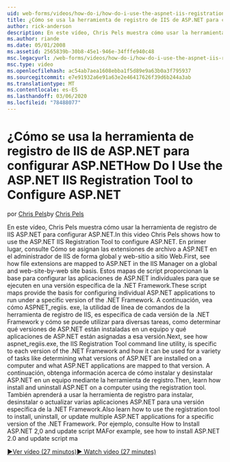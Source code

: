 ```yaml
---
uid: web-forms/videos/how-do-i/how-do-i-use-the-aspnet-iis-registration-tool-to-configure-aspnet
title: ¿Cómo se usa la herramienta de registro de IIS de ASP.NET para configurar ASP.NET | Microsoft Docs
author: rick-anderson
description: En este vídeo, Chris Pels muestra cómo usar la herramienta de registro de IIS ASP.NET para configurar ASP.NET. En primer lugar, consulte Cómo se asignan las extensiones de archivo a ASP.NET en la...
ms.author: riande
ms.date: 05/01/2008
ms.assetid: 2565839b-30b8-45e1-946e-34fffe940c48
msc.legacyurl: /web-forms/videos/how-do-i/how-do-i-use-the-aspnet-iis-registration-tool-to-configure-aspnet
msc.type: video
ms.openlocfilehash: ac54ab7aea1608ebba1f5d89e9a63b0a3f795937
ms.sourcegitcommit: e7e91932a6e91a63e2e46417626f39d6b244a3ab
ms.translationtype: MT
ms.contentlocale: es-ES
ms.lasthandoff: 03/06/2020
ms.locfileid: "78488077"
---
```

# <a name="how-do-i-use-the-aspnet-iis-registration-tool-to-configure-aspnet"></a><span data-ttu-id="efb29-104">¿Cómo se usa la herramienta de registro de IIS de ASP.NET para configurar ASP.NET</span><span class="sxs-lookup"><span data-stu-id="efb29-104">How Do I Use the ASP.NET IIS Registration Tool to Configure ASP.NET</span></span>

<span data-ttu-id="efb29-105">por [Chris Pels](https://twitter.com/chrispels)</span><span class="sxs-lookup"><span data-stu-id="efb29-105">by [Chris Pels](https://twitter.com/chrispels)</span></span>

<span data-ttu-id="efb29-106">En este vídeo, Chris Pels muestra cómo usar la herramienta de registro de IIS ASP.NET para configurar ASP.NET.</span><span class="sxs-lookup"><span data-stu-id="efb29-106">In this video Chris Pels shows how to use the ASP.NET IIS Registration Tool to configure ASP.NET.</span></span> <span data-ttu-id="efb29-107">En primer lugar, consulte Cómo se asignan las extensiones de archivo a ASP.NET en el administrador de IIS de forma global y web-sitio a sitio Web.</span><span class="sxs-lookup"><span data-stu-id="efb29-107">First, see how file extensions are mapped to ASP.NET in the IIS Manager on a global and web-site-by-web site basis.</span></span> <span data-ttu-id="efb29-108">Estos mapas de script proporcionan la base para configurar las aplicaciones de ASP.NET individuales para que se ejecuten en una versión específica de la .NET Framework.</span><span class="sxs-lookup"><span data-stu-id="efb29-108">These script maps provide the basis for configuring individual ASP.NET applications to run under a specific version of the .NET Framework.</span></span> <span data-ttu-id="efb29-109">A continuación, vea cómo ASPNET\_regiis. exe, la utilidad de línea de comandos de la herramienta de registro de IIS, es específica de cada versión de la .NET Framework y cómo se puede utilizar para diversas tareas, como determinar qué versiones de ASP.NET están instaladas en un equipo y qué aplicaciones de ASP.NET están asignadas a esa versión.</span><span class="sxs-lookup"><span data-stu-id="efb29-109">Next, see how aspnet\_regiis.exe, the IIS Registration Tool command line utility, is specific to each version of the .NET Framework and how it can be used for a variety of tasks like determining what versions of ASP.NET are installed on a computer and what ASP.NET applications are mapped to that version.</span></span> <span data-ttu-id="efb29-110">A continuación, obtenga información acerca de cómo instalar y desinstalar ASP.NET en un equipo mediante la herramienta de registro.</span><span class="sxs-lookup"><span data-stu-id="efb29-110">Then, learn how install and uninstall ASP.NET on a computer using the registration tool.</span></span> <span data-ttu-id="efb29-111">También aprenderá a usar la herramienta de registro para instalar, desinstalar o actualizar varias aplicaciones ASP.NET para una versión específica de la .NET Framework.</span><span class="sxs-lookup"><span data-stu-id="efb29-111">Also learn how to use the registration tool to install, uninstall, or update multiple ASP.NET applications for a specific version of the .NET Framework.</span></span> <span data-ttu-id="efb29-112">Por ejemplo, consulte How to Install ASP.NET 2,0 and update script MA</span><span class="sxs-lookup"><span data-stu-id="efb29-112">For example, see how to install ASP.NET 2.0 and update script ma</span></span>

[<span data-ttu-id="efb29-113">&#9654;Ver vídeo (27 minutos)</span><span class="sxs-lookup"><span data-stu-id="efb29-113">&#9654; Watch video (27 minutes)</span></span>](https://channel9.msdn.com/Blogs/ASP-NET-Site-Videos/how-do-i-use-the-aspnet-iis-registration-tool-to-configure-aspnet)
